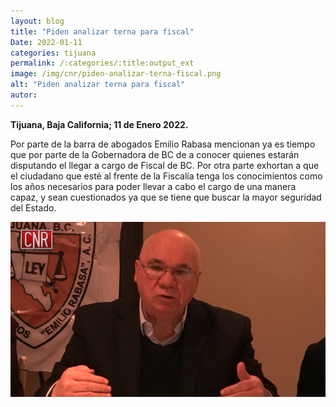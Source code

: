 ```yaml
---
layout: blog
title: "Piden analizar terna para fiscal"
Date: 2022-01-11
categories: tijuana
permalink: /:categories/:title:output_ext
image: /img/cnr/piden-analizar-terna-fiscal.png
alt: "Piden analizar terna para fiscal"
autor:
---
```


**Tijuana, Baja California; 11 de Enero 2022.** 

Por parte de la barra de abogados Emilio Rabasa mencionan ya es tiempo que por parte de la Gobernadora de BC de a conocer quienes estarán disputando el llegar a cargo de Fiscal de BC.
Por otra parte exhortan a que el ciudadano que esté al frente de la Fiscalía tenga los conocimientos como los años necesarios para poder llevar a cabo el cargo de una manera capaz, y sean cuestionados ya que se tiene que buscar la mayor seguridad del Estado.


<div id="carouselExampleSlidesOnly" class="carousel slide" data-ride="carousel">
  <div class="carousel-inner">
    <div class="carousel-item active">
       <img class="d-block w-100" src="/img/cnr/piden-analizar-terna-fiscal.png" loading="lazy"  alt="Piden analizar terna para fiscal">
    </div>
  </div>
</div>